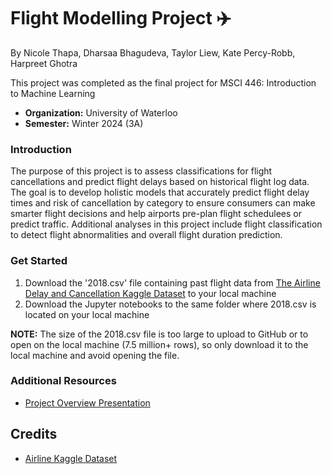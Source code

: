 # Flight Modelling Project ✈️
By Nicole Thapa, Dharsaa Bhagudeva, Taylor Liew, Kate Percy-Robb, Harpreet Ghotra

This project was completed as the final project for MSCI 446: Introduction to Machine Learning 

- **Organization:** University of Waterloo  
- **Semester:** Winter 2024 (3A)

### Introduction

The purpose of this project is to assess classifications for flight cancellations and predict flight delays based on historical flight log data. The goal is to develop holistic models that accurately predict flight delay times and risk of cancellation by category to ensure consumers can make smarter flight decisions and help airports pre-plan flight schedulees or predict traffic. Additional analyses in this project include flight classification to detect flight abnormalities and overall flight duration prediction.

### Get Started

1. Download the '2018.csv' file containing past flight data from [The Airline Delay and Cancellation Kaggle Dataset](https://www.kaggle.com/datasets/yuanyuwendymu/airline-delay-and-cancellation-data-2009-2018?select=2018.csv) to your local machine
2. Download the Jupyter notebooks to the same folder where 2018.csv is located on your local machine

**NOTE:** The size of the 2018.csv file is too large to upload to GitHub or to open on the local machine (7.5 million+ rows), so only download it to the local machine and avoid opening the file.

### Additional Resources
- [Project Overview Presentation](https://docs.google.com/presentation/d/1qYAqnZty1S7pilqShmeUSwmCldblMt-khFa1e_lt2hI/edit?usp=sharing) 

## Credits
- [Airline Kaggle Dataset](https://www.kaggle.com/datasets/yuanyuwendymu/airline-delay-and-cancellation-data-2009-2018?select=2018.csv)
